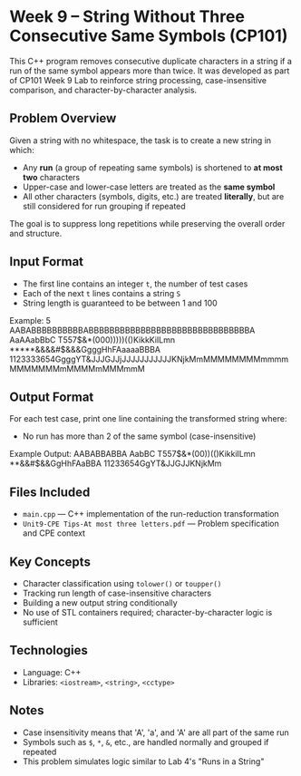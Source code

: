 # Week 9 – String Without Three Consecutive Same Symbols (CP101)

This C++ program removes consecutive duplicate characters in a string if a run of the same symbol appears more than twice. It was developed as part of CP101 Week 9 Lab to reinforce string processing, case-insensitive comparison, and character-by-character analysis.

## Problem Overview

Given a string with no whitespace, the task is to create a new string in which:
- Any **run** (a group of repeating same symbols) is shortened to **at most two** characters
- Upper-case and lower-case letters are treated as the **same symbol**
- All other characters (symbols, digits, etc.) are treated **literally**, but are still considered for run grouping if repeated

The goal is to suppress long repetitions while preserving the overall order and structure.

## Input Format

- The first line contains an integer `t`, the number of test cases
- Each of the next `t` lines contains a string `S`
- String length is guaranteed to be between 1 and 100

Example:
5
AABABBBBBBBBBBABBBBBBBBBBBBBBBBBBBBBBBBBBBBBBBA
AaAAabBbC
T557$&*(000)))))(()KikkKiILmn
*****&&&&#$&&&GgggHhFAaaaaBBBA
1123333654GgggYT&JJJGJJjJJJJJJJJJJJKNjkMmMMMMMMMMmmmmMMMMMMMmMMMMmMMMmmM


## Output Format

For each test case, print one line containing the transformed string where:
- No run has more than 2 of the same symbol (case-insensitive)

Example Output:
AABABBABBA
AabBC
T557$&*(00))(()KikkiILmn
**&&#$&&GgHhFAaBBA
11233654GgYT&JJGJJKNjkMm


## Files Included

- `main.cpp` — C++ implementation of the run-reduction transformation
- `Unit9-CPE Tips-At most three letters.pdf` — Problem specification and CPE context

## Key Concepts

- Character classification using `tolower()` or `toupper()`
- Tracking run length of case-insensitive characters
- Building a new output string conditionally
- No use of STL containers required; character-by-character logic is sufficient

## Technologies

- Language: C++
- Libraries: `<iostream>`, `<string>`, `<cctype>`

## Notes

- Case insensitivity means that 'A', 'a', and 'A' are all part of the same run
- Symbols such as `$`, `*`, `&`, etc., are handled normally and grouped if repeated
- This problem simulates logic similar to Lab 4's "Runs in a String"
